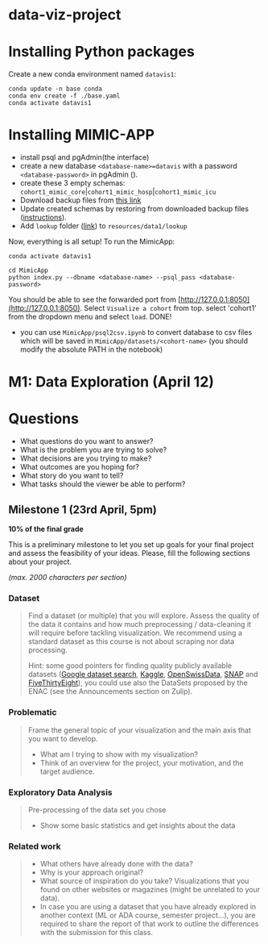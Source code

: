 # data-viz-project

# Installing Python packages

Create a new conda environment named `datavis1`:
```
conda update -n base conda
conda env create -f ./base.yaml
conda activate datavis1
```

# Installing MIMIC-APP

* install psql and pgAdmin(the interface)
* create a new database `<database-name>=datavis` with a password `<database-password>` in pgAdmin ().
* create these 3 empty schemas: `cohort1_mimic_core`|`cohort1_mimic_hosp`|`cohort1_mimic_icu`
* Download backup files from [this link](https://drive.switch.ch/index.php/s/PZjZcXRxBeiw1fC)
* Update created schemas by restoring from downloaded backup files ([instructions](https://hevodata.com/learn/pgadmin-backup-database/)).
* Add `lookup` folder ([link](https://drive.switch.ch/index.php/s/iK64Uyq04FabWHA)) to `resources/data1/lookup`

Now, everything is all setup! To run the MimicApp:

```
conda activate datavis1

cd MimicApp
python index.py --dbname <database-name> --psql_pass <database-password>
```

You should be able to see the forwarded port from [http://127.0.0.1:8050](http://127.0.0.1:8050). Select `Visualize a cohort` from top. select 'cohort1' from the dropdown menu and select `load`. DONE!

* you can use `MimicApp/psql2csv.ipynb` to convert database to csv files which will be saved in `MimicApp/datasets/<cohort-name>` (you should modify the absolute PATH in the notebook)

# M1: Data Exploration (April 12)




# Questions

* What questions do you want to answer?
* What is the problem you are trying to solve?
* What decisions are you trying to make?
* What outcomes are you hoping for?
* What story do you want to tell?
* What tasks should the viewer be able to perform?


## Milestone 1 (23rd April, 5pm)

**10% of the final grade**

This is a preliminary milestone to let you set up goals for your final project and assess the feasibility of your ideas.
Please, fill the following sections about your project.

*(max. 2000 characters per section)*

### Dataset

> Find a dataset (or multiple) that you will explore. Assess the quality of the data it contains and how much preprocessing / data-cleaning it will require before tackling visualization. We recommend using a standard dataset as this course is not about scraping nor data processing.
>
> Hint: some good pointers for finding quality publicly available datasets ([Google dataset search](https://datasetsearch.research.google.com/), [Kaggle](https://www.kaggle.com/datasets), [OpenSwissData](https://opendata.swiss/en/), [SNAP](https://snap.stanford.edu/data/) and [FiveThirtyEight](https://data.fivethirtyeight.com/)), you could use also the DataSets proposed by the ENAC (see the Announcements section on Zulip).

### Problematic

> Frame the general topic of your visualization and the main axis that you want to develop.
> - What am I trying to show with my visualization?
> - Think of an overview for the project, your motivation, and the target audience.

### Exploratory Data Analysis

> Pre-processing of the data set you chose
> - Show some basic statistics and get insights about the data

### Related work


> - What others have already done with the data?
> - Why is your approach original?
> - What source of inspiration do you take? Visualizations that you found on other websites or magazines (might be unrelated to your data).
> - In case you are using a dataset that you have already explored in another context (ML or ADA course, semester project...), you are required to share the report of that work to outline the differences with the submission for this class.





